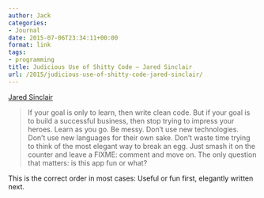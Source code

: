 ```yaml
---
author: Jack
categories:
- Journal
date: 2015-07-06T23:34:11+00:00
format: link
tags:
- programming
title: Judicious Use of Shitty Code – Jared Sinclair
url: /2015/judicious-use-of-shitty-code-jared-sinclair/
---
```


[Jared Sinclair][1]

> If your goal is only to learn, then write clean code. But if your goal is to build a successful business, then stop trying to impress your heroes. Learn as you go. Be messy. Don’t use new technologies. Don’t use new languages for their own sake. Don’t waste time trying to think of the most elegant way to break an egg. Just smash it on the counter and leave a FIXME: comment and move on. The only question that matters: is this app fun or what? 

This is the correct order in most cases: Useful or fun first, elegantly written next.

 [1]: http://blog.jaredsinclair.com/post/123277602945/judicious-use-of-shitty-code